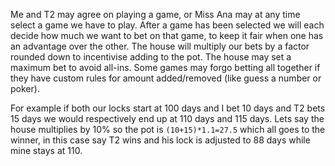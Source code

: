 Me and T2 may agree on playing a game, or Miss Ana may at any time select a game we have to play. After a game has been selected we will each decide how much we want to bet on that game, to keep it fair when one has an advantage over the other. The house will multiply our bets by a factor rounded down to incentivise adding to the pot. The house may set a maximum bet to avoid all-ins. Some games may forgo betting all together if they have custom rules for amount added/removed (like guess a number or poker). 

For example if both our locks start at 100 days and I bet 10 days and T2 bets 15 days we would respectively end up at 110 days and 115 days. Lets say the house multiplies by 10% so the pot is `(10+15)*1.1=27.5` which all goes to the winner, in this case say T2 wins and his lock is adjusted to 88 days while mine stays at 110.